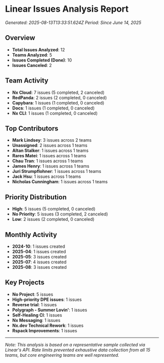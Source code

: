 # Linear Issues Analysis Report
*Generated: 2025-08-13T13:33:51.624Z*
*Period: Since June 14, 2025*

## Overview
- **Total Issues Analyzed**: 12
- **Teams Analyzed**: 5
- **Issues Completed (Done)**: 10
- **Issues Canceled**: 2

## Team Activity
- **Nx Cloud**: 7 issues (5 completed, 2 canceled)
- **RedPanda**: 2 issues (2 completed, 0 canceled)
- **Capybara**: 1 issues (1 completed, 0 canceled)
- **Docs**: 1 issues (1 completed, 0 canceled)
- **Nx CLI**: 1 issues (1 completed, 0 canceled)

## Top Contributors
- **Mark Lindsey**: 3 issues across 2 teams
- **Unassigned**: 2 issues across 1 teams
- **Altan Stalker**: 1 issues across 1 teams
- **Rares Matei**: 1 issues across 1 teams
- **Chau Tran**: 1 issues across 1 teams
- **James Henry**: 1 issues across 1 teams
- **Juri Strumpflohner**: 1 issues across 1 teams
- **Jack Hsu**: 1 issues across 1 teams
- **Nicholas Cunningham**: 1 issues across 1 teams

## Priority Distribution
- **High**: 5 issues (5 completed, 0 canceled)
- **No Priority**: 5 issues (3 completed, 2 canceled)
- **Low**: 2 issues (2 completed, 0 canceled)

## Monthly Activity
- **2024-10**: 1 issues created
- **2025-04**: 1 issues created
- **2025-05**: 3 issues created
- **2025-07**: 4 issues created
- **2025-08**: 3 issues created

## Key Projects
- **No Project**: 5 issues
- **High-priority DPE issues**: 1 issues
- **Reverse trial**: 1 issues
- **Polygraph - Summer Lovin'**: 1 issues
- **Self-Healing CI**: 1 issues
- **Nx Messaging**: 1 issues
- **Nx.dev Technical Rework**: 1 issues
- **Rspack Improvements**: 1 issues

---
*Note: This analysis is based on a representative sample collected via Linear's API. Rate limits prevented exhaustive data collection from all 15 teams, but core engineering teams are well represented.*
